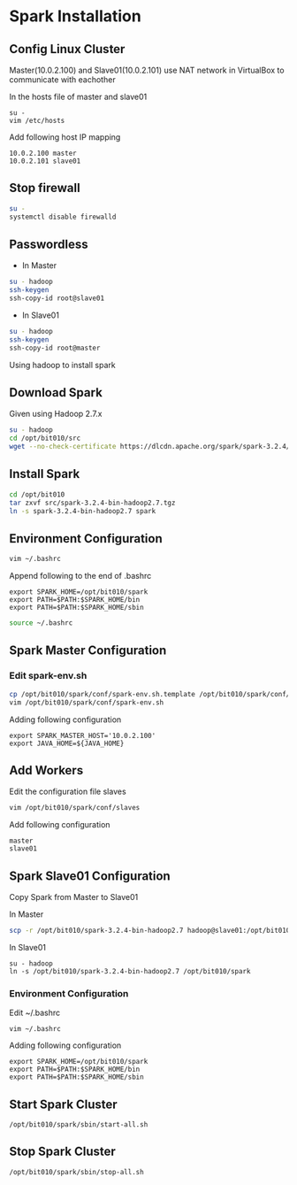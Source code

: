 # Spark Installation

## Config Linux Cluster

Master(10.0.2.100) and Slave01(10.0.2.101) use NAT network in VirtualBox to communicate with eachother

In the hosts file of master and slave01

```
su - 
vim /etc/hosts
```

Add following host IP mapping

```
10.0.2.100 master
10.0.2.101 slave01
```

## Stop firewall

```bash
su - 
systemctl disable firewalld
```

## Passwordless

* In Master
  
```bash
su - hadoop
ssh-keygen
ssh-copy-id root@slave01
```

* In Slave01

```bash
su - hadoop
ssh-keygen
ssh-copy-id root@master
```


Using hadoop to install spark

## Download Spark

Given using Hadoop 2.7.x

```bash
su - hadoop
cd /opt/bit010/src
wget --no-check-certificate https://dlcdn.apache.org/spark/spark-3.2.4/spark-3.2.4-bin-hadoop2.7.tgz
```

## Install Spark

```bash
cd /opt/bit010
tar zxvf src/spark-3.2.4-bin-hadoop2.7.tgz
ln -s spark-3.2.4-bin-hadoop2.7 spark
```

## Environment Configuration

```bash
vim ~/.bashrc
```

Append following to the end of .bashrc

```
export SPARK_HOME=/opt/bit010/spark
export PATH=$PATH:$SPARK_HOME/bin
export PATH=$PATH:$SPARK_HOME/sbin
```

```bash
source ~/.bashrc
```

## Spark Master Configuration

### Edit spark-env.sh

```bash
cp /opt/bit010/spark/conf/spark-env.sh.template /opt/bit010/spark/conf/spark-env.sh
vim /opt/bit010/spark/conf/spark-env.sh
```

Adding following configuration

```
export SPARK_MASTER_HOST='10.0.2.100'
export JAVA_HOME=${JAVA_HOME}
```

## Add Workers

Edit the configuration file slaves

```bash
vim /opt/bit010/spark/conf/slaves
```

Add following configuration

```
master
slave01
```

## Spark Slave01 Configuration

Copy Spark from Master to Slave01 

In Master

```bash
scp -r /opt/bit010/spark-3.2.4-bin-hadoop2.7 hadoop@slave01:/opt/bit010/spark-3.2.4-bin-hadoop2.7
```

In Slave01

```
su - hadoop
ln -s /opt/bit010/spark-3.2.4-bin-hadoop2.7 /opt/bit010/spark
```

### Environment Configuration

Edit ~/.bashrc

```
vim ~/.bashrc
```

Adding following configuration

```
export SPARK_HOME=/opt/bit010/spark
export PATH=$PATH:$SPARK_HOME/bin
export PATH=$PATH:$SPARK_HOME/sbin
```

## Start Spark Cluster

```
/opt/bit010/spark/sbin/start-all.sh
```

## Stop Spark Cluster

```
/opt/bit010/spark/sbin/stop-all.sh
```